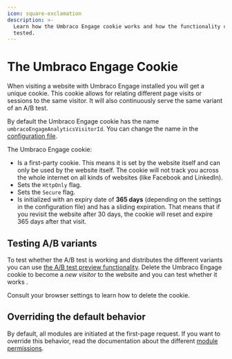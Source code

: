 ```yaml
---
icon: square-exclamation
description: >-
  Learn how the Umbraco Engage cookie works and how the functionality can be
  tested.
---
```


# The Umbraco Engage Cookie

When visiting a website with Umbraco Engage installed you will get a unique cookie. This cookie allows for relating different page visits or sessions to the same visitor. It will also continuously serve the same variant of an A/B test.

By default the Umbraco Engage cookie has the name `umbracoEngageAnalyticsVisitorId`. You can change the name in the [configuration file](../../developers/settings/configuration/).

The Umbraco Engage cookie:

* Is a first-party cookie. This means it is set by the website itself and can only be used by the website itself. The cookie will not track you across the whole internet on all kinds of websites (like Facebook and LinkedIn).
* Sets the `HttpOnly` flag.
* Sets the `Secure` flag.
* Is initialized with an expiry date of **365 days** (depending on the settings in the configuration file) and has a sliding expiration. That means that if you revisit the website after 30 days, the cookie will reset and expire 365 days after that visit.

## Testing A/B variants

To test whether the A/B test is working and distributes the different variants you can use [the A/B test preview functionality](../ab-testing/previewing-an-ab-test.md). Delete the Umbraco Engage cookie to become a _new visitor_ to the website and you can test whether it works .

Consult your browser settings to learn how to delete the cookie.

## Overriding the default behavior

By default, all modules are initiated at the first-page request. If you want to override this behavior, read the documentation about the different [module permissions](../../developers/introduction/the-umbraco-engage-cookie/module-permissions.md).
